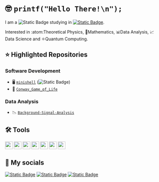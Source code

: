 # :nerd_face: `printf("Hello There!\n");`

I am a ![Static Badge](https://img.shields.io/badge/graduate-physicist-green?style=flat)
studying in [![Static Badge](https://img.shields.io/badge/barcelona-black?style=flat&logo=42)](https://profile-v3.intra.42.fr/users/alpascua).

Interested in :atom:Theoretical Physics, 🧮Mathematics, 📊Data Analysis, 📈Data Science and ⚛️Quantum Computing.

## ⭐ Highlighted Repositories

### Software Development

* 🖥️ [`minishell`](https://github.com/alexpg7/minishell_alpascua_ineiras-.git) (![Static Badge](https://img.shields.io/badge/status-in_progress-orange?style=flat))
* 👾 [`Conway_Game_of_Life`](https://github.com/alexpg7/Conway_Game_of_Life.git)

### Data Analysis

* 📉 [``Background-Signal-Analysis``](https://github.com/alexpg7/Background-Signal-Analysis) 

## 🛠️ Tools

<img src="https://cdn.jsdelivr.net/gh/devicons/devicon@latest/icons/c/c-original.svg" width="25" height="25"/> <img src="https://cdn.jsdelivr.net/gh/devicons/devicon@latest/icons/ubuntu/ubuntu-original.svg" width="25" height="25"/> <img src="https://cdn.jsdelivr.net/gh/devicons/devicon@latest/icons/bash/bash-plain.svg" width="25" height="25"/> <img src="https://cdn.jsdelivr.net/gh/devicons/devicon@latest/icons/python/python-original.svg" width="25" height="25"/> <img src="https://cdn.jsdelivr.net/gh/devicons/devicon@latest/icons/latex/latex-original.svg" width="25" height="25"/> <img src="https://cdn.jsdelivr.net/gh/devicons/devicon@latest/icons/git/git-original.svg" width="25" height="25"/> <img src="https://cdn.jsdelivr.net/gh/devicons/devicon@latest/icons/vscode/vscode-original.svg" width="25" height="25"/>

## 🛜 My socials

[![Static Badge](https://img.shields.io/badge/barcelona-black?style=for-the-badge&logo=42)](https://profile-v3.intra.42.fr/users/alpascua) [![Static Badge](https://img.shields.io/badge/linkedin-blue?style=for-the-badge)](https://www.linkedin.com/in/alex-pascual-galera/) [![Static Badge](https://img.shields.io/badge/gmail-white?style=for-the-badge&logo=Gmail)](https://mail.google.com/mail/?view=cm&fs=1&to=alex.pascualg7@gmail.com) 


